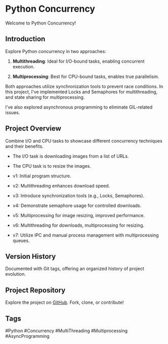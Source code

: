 # Python Concurrency

Welcome to Python Concurrency!

## Introduction

Explore Python concurrency in two approaches:

1. **Multithreading**: Ideal for I/O-bound tasks, enabling concurrent execution.

2. **Multiprocessing**: Best for CPU-bound tasks, enables true parallelism.

Both approaches utilize synchronization tools to prevent race conditions. 
In this project, I've implemented Locks and Semaphores for multithreading, 
and state sharing for multiprocessing.

I've also explored asynchronous programming to eliminate GIL-related issues.

## Project Overview
Combine I/O and CPU tasks to showcase different concurrency techniques and their benefits.

- The I/O task is downloading images from a list of URLs.
- The CPU task is to resize the images.

- v1: Initial program structure.
- v2: Multithreading enhances download speed.
- v3: Introduce synchronization tools (e.g., Locks, Semaphores).
- v4: Demonstrate semaphore usage for controlled downloads.
- v5: Multiprocessing for image resizing, improved performance.
- v6: Multithreading for downloads, multiprocessing for resizing.
- v7: Utilize IPC and manual process management with multiprocessing queues.

## Version History

Documented with Git tags, offering an organized history of project evolution.

## Project Repository

Explore the project on [GitHub](https://github.com/mutty320/python_concurrency). Fork, clone, or contribute!

## Tags

#Python #Concurrency #MultiThreading #Multiprocessing #AsyncProgramming
